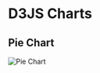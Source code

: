 # D3JS Charts

## Pie Chart

![Pie Chart](https://github.com/AlfredoPardo/d3js/blob/master/resources/d3js_pie_chart.png "Pie Chart")
